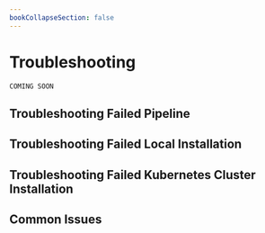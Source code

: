 ```yaml
---
bookCollapseSection: false
---
```


# Troubleshooting

`COMING SOON`

## Troubleshooting Failed Pipeline

## Troubleshooting Failed Local Installation

## Troubleshooting Failed Kubernetes Cluster Installation

## Common Issues
